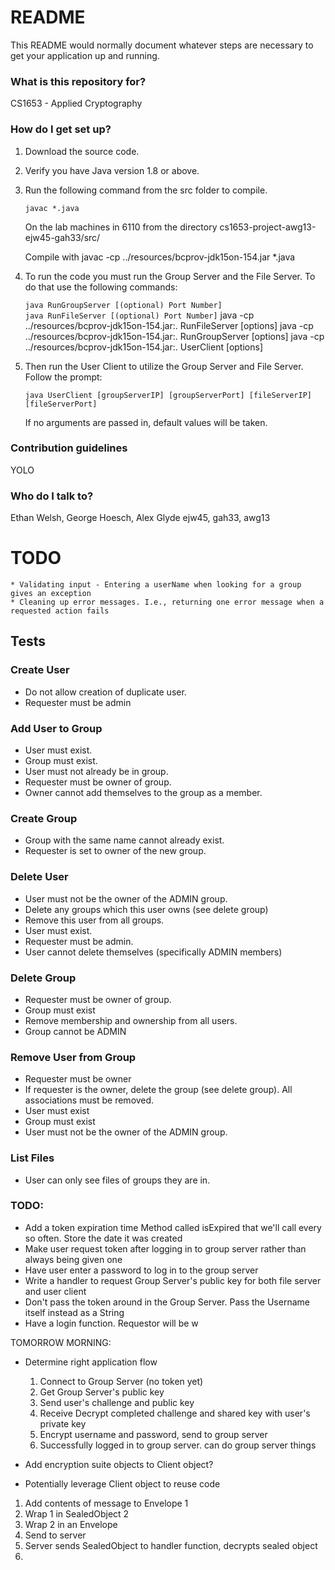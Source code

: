 # README #

This README would normally document whatever steps are necessary to get your application up and running.

### What is this repository for? ###

CS1653 - Applied Cryptography

### How do I get set up? ###

1. Download the source code.
2. Verify you have Java version 1.8 or above.
3. Run the following command from the src folder to compile.

    ``` javac *.java ```

    On the lab machines in 6110 from the directory cs1653-project-awg13-ejw45-gah33/src/

	Compile with
	javac -cp ../resources/bcprov-jdk15on-154.jar *.java

4. To run the code you must run the Group Server and the File Server. To do that use the following commands:

    ``` java RunGroupServer [(optional) Port Number] ```  
    ``` java RunFileServer [(optional) Port Number] ```
	java -cp ../resources/bcprov-jdk15on-154.jar:. RunFileServer [options]
	java -cp ../resources/bcprov-jdk15on-154.jar:. RunGroupServer [options]
	java -cp ../resources/bcprov-jdk15on-154.jar:. UserClient [options]

5. Then run the User Client to utilize the Group Server and File Server. Follow the prompt:

    ``` java UserClient [groupServerIP] [groupServerPort] [fileServerIP] [fileServerPort] ```

    If no arguments are passed in, default values will be taken.

### Contribution guidelines ###

YOLO

### Who do I talk to? ###

Ethan Welsh, George Hoesch, Alex Glyde
ejw45, gah33, awg13

# TODO
    * Validating input - Entering a userName when looking for a group gives an exception
    * Cleaning up error messages. I.e., returning one error message when a requested action fails

## Tests

### Create User
- Do not allow creation of duplicate user.
- Requester must be admin

### Add User to Group
- User must exist.
- Group must exist.
- User must not already be in group.
- Requester must be owner of group.
- Owner cannot add themselves to the group as a member.

### Create Group
- Group with the same name cannot already exist.
- Requester is set to owner of the new group.

### Delete User
- User must not be the owner of the ADMIN group.
- Delete any groups which this user owns (see delete group)
- Remove this user from all groups.
- User must exist.
- Requester must be admin.
- User cannot delete themselves (specifically ADMIN members)

### Delete Group
- Requester must be owner of group.
- Group must exist
- Remove membership and ownership from all users.
- Group cannot be ADMIN

### Remove User from Group
- Requester must be owner
- If requester is the owner, delete the group (see delete group). All associations must be removed.
- User must exist
- Group must exist
- User must not be the owner of the ADMIN group.

### List Files
- User can only see files of groups they are in.

### TODO:
* Add a token expiration time
    Method called isExpired that we'll call every so often. Store the date it was created
* Make user request token after logging in to group server rather than always being given one
* Have user enter a password to log in to the group server
* Write a handler to request Group Server's public key for both file server and user client
* Don't pass the token around in the Group Server. Pass the Username itself instead as a String
* Have a login function. Requestor will be w

TOMORROW MORNING:
* Determine right application flow
    1. Connect to Group Server (no token yet)
    2. Get Group Server's public key
    3. Send user's challenge and public key
    4. Receive Decrypt completed challenge and shared key with user's private key
    5. Encrypt username and password, send to group server
    6. Successfully logged in to group server. can do group server things

* Add encryption suite objects to Client object?
* Potentially leverage Client object to reuse code

1) Add contents of message to Envelope 1
2) Wrap 1 in SealedObject 2
3) Wrap 2 in an Envelope
4) Send to server
5) Server sends SealedObject to handler function, decrypts sealed object
6) 
